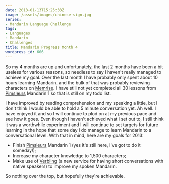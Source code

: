 ```yaml
---
date: 2013-01-13T15:25:33Z
image: /assets/images/chinese-sign.jpg
series:
- Mandarin Language Challenge
tags:
- Languages
- Mandarin
- Challenges
title: Mandarin Progress Month 4
wordpress_id: 606
---
```


So my 4 months are up and unfortunately, the last 2 months have been a bit useless for various
reasons, so needless to say I haven't really managed to achieve my goal. Over the last month I have
probably only spent about 10 hours learning Mandarin, and the bulk of that was probably reviewing
characters on [Memrise][mem]. I have still not yet completed all 30 lessons from
[Pimsleurs][pim] Mandarin 1 so that is still on my todo
list.

I have improved by reading comprehension and my speaking a little, but I don't think I would be able
to hold a 5 minute conversation yet. Ah well. I have enjoyed it and so I will continue to plod on at
my previous pace and see how it goes. Even though I haven't achieved what I set out to, I still
think it was a worthwhile experiment and I will continue to set targets for future learning in the
hope that some day I do manage to learn Mandarin to a conversational level. With that in mind, here
are my goals for 2013:
	
  * Finish [Pimsleurs][pim] Mandarin 1 (yes it's still here, I've got to do it someday!);
  * Increase my character knowledge to 1,500 characters;
  * Make use of [Verbling][ver] (a new service for having short conversations with native speakers) to improve my spoken Mandarin.

So nothing over the top, but hopefully they're achievable.

[mem]: //www.memrise.com/
[pim]: //www.pimsleur.com/Learn-Mandarin-Chinese/
[ver]: //www.verbling.com/
